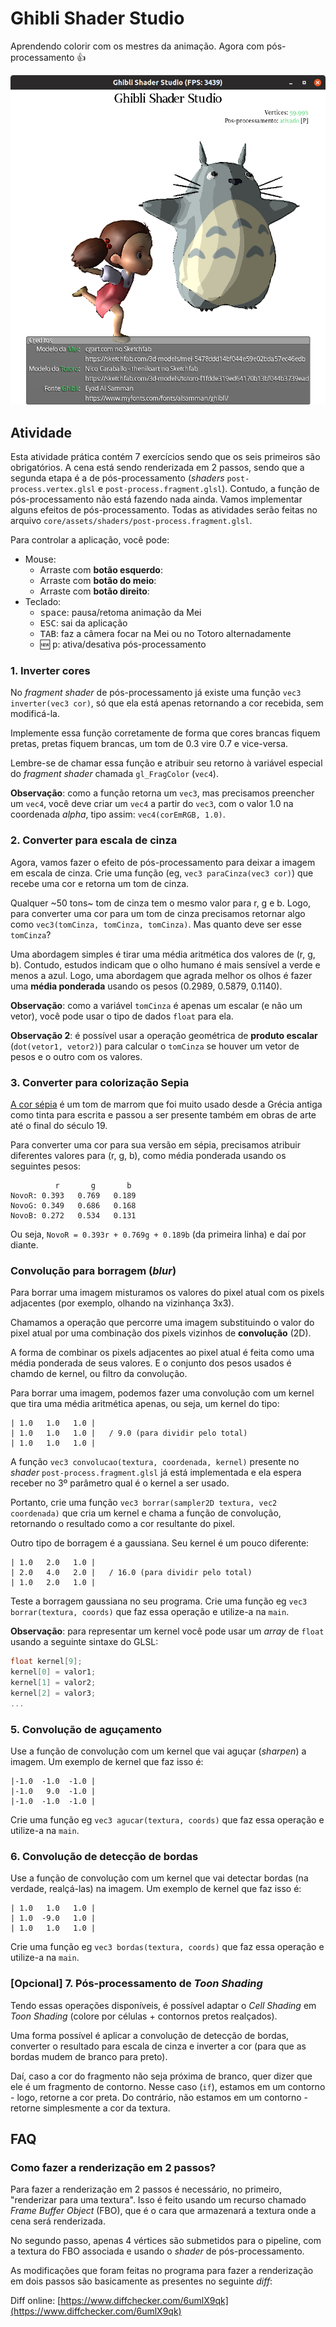 # Ghibli Shader Studio

Aprendendo colorir com os mestres da animação. Agora com pós-processamento 👍

![](docs/resultado-pos-final.png)

## Atividade

Esta atividade prática contém 7 exercícios sendo que os seis primeiros são
obrigatórios. A cena está sendo renderizada em 2 passos, sendo que
a segunda etapa é a de pós-processamento (_shaders_ 
`post-process.vertex.glsl` e `post-process.fragment.glsl`). Contudo, a
função de pós-processamento não está fazendo nada ainda. Vamos implementar
alguns efeitos de pós-processamento. Todas as atividades serão feitas
no arquivo `core/assets/shaders/post-process.fragment.glsl`.

Para controlar a aplicação, você pode:

- Mouse:
  - Arraste com **botão esquerdo**:
  - Arraste com **botão do meio**:
  - Arraste com **botão direito**:
- Teclado:
    - <kbd>space</kbd>: pausa/retoma animação da Mei
    - <kbd>ESC</kbd>: sai da aplicação
    - <kbd>TAB</kbd>: faz a câmera focar na Mei ou no Totoro alternadamente
    - 🆕 <kbd>p</kbd>: ativa/desativa pós-processamento


### 1. Inverter cores

No _fragment shader_ de pós-processamento já existe uma função `vec3 inverter(vec3 cor)`,
só que ela está apenas retornando a cor recebida, sem modificá-la.

Implemente essa função corretamente de forma que cores brancas fiquem pretas,
pretas fiquem brancas, um tom de 0.3 vire 0.7 e vice-versa.

Lembre-se de chamar essa função e atribuir seu retorno à variável especial
do _fragment shader_ chamada `gl_FragColor` (`vec4`).

**Observação**: como a função retorna um `vec3`, mas precisamos preencher um
`vec4`, você deve criar um `vec4` a partir do `vec3`, com o valor 1.0 na 
coordenada _alpha_, tipo assim: `vec4(corEmRGB, 1.0)`.


### 2. Converter para escala de cinza

Agora, vamos fazer o efeito de pós-processamento para deixar a imagem em
escala de cinza. Crie uma função (eg, `vec3 paraCinza(vec3 cor)`) que 
recebe uma cor e retorna um tom de cinza.

Qualquer ~50 tons~ tom de cinza tem o mesmo valor para r, g e b. Logo,
para converter uma cor para um tom de cinza precisamos retornar algo como
`vec3(tomCinza, tomCinza, tomCinza)`. Mas quanto deve ser esse `tomCinza`?

Uma abordagem simples é tirar uma média aritmética dos valores de (r, g, b).
Contudo, estudos indicam que o olho humano é mais sensível a verde e menos
a azul. Logo, uma abordagem que agrada melhor os olhos é fazer uma **média
ponderada** usando os pesos (0.2989, 0.5879, 0.1140).

**Observação**: como a variável `tomCinza` é apenas um escalar (e não um vetor),
você pode usar o tipo de dados `float` para ela.

**Observação 2**: é possível usar a operação geométrica de **produto
escalar** (`dot(vetor1, vetor2)`) para calcular o `tomCinza` se houver 
um vetor de pesos e o outro com os valores.


### 3. Converter para colorização Sepia

[A cor sépia][sepia] é um tom de marrom que foi muito usado desde a Grécia antiga
como tinta para escrita e passou a ser presente também em obras de arte
até o final do século 19.

Para converter uma cor para sua versão em sépia, precisamos atribuir diferentes
valores para (r, g, b), como média ponderada usando os seguintes pesos:

```
          r       g       b
NovoR: 0.393   0.769   0.189
NovoG: 0.349   0.686   0.168
NovoB: 0.272   0.534   0.131
```

Ou seja, `NovoR = 0.393r + 0.769g + 0.189b` (da primeira linha) e daí 
por diante.

[sepia]: https://en.wikipedia.org/wiki/Sepia_(color)


### Convolução para borragem (_blur_)

Para borrar uma imagem misturamos os valores do pixel atual com os pixels
adjacentes (por exemplo, olhando na vizinhança 3x3).

Chamamos a operação que percorre uma imagem substituindo o valor do pixel
atual por uma combinação dos pixels vizinhos de **convolução** (2D).

A forma de combinar os pixels adjacentes ao pixel atual é feita como uma
média ponderada de seus valores. E o conjunto dos pesos usados é chamdo
de kernel, ou filtro da convolução.

Para borrar uma imagem, podemos fazer uma convolução com um kernel que
tira uma média aritmética apenas, ou seja, um kernel do tipo:

```
| 1.0   1.0   1.0 |
| 1.0   1.0   1.0 |   / 9.0 (para dividir pelo total)
| 1.0   1.0   1.0 |
```

A função `vec3 convolucao(textura, coordenada, kernel)` presente no
_shader_ `post-process.fragment.glsl` já está implementada e ela espera 
receber no 3º parâmetro qual é o kernel a ser usado.

Portanto, crie uma função `vec3 borrar(sampler2D textura, vec2 coordenada)`
que cria um kernel e chama a função de convolução, retornando o resultado
como a cor resultante do pixel.

Outro tipo de borragem é a gaussiana. Seu kernel é um pouco diferente:

```
| 1.0   2.0   1.0 |
| 2.0   4.0   2.0 |   / 16.0 (para dividir pelo total)
| 1.0   2.0   1.0 |
```

Teste a borragem gaussiana no seu programa. Crie uma função eg 
`vec3 borrar(textura, coords)` que faz essa operação
e utilize-a na `main`.


**Observação**: para representar um kernel você pode usar um _array_
de `float` usando a seguinte sintaxe do GLSL:

```glsl
float kernel[9];
kernel[0] = valor1;
kernel[1] = valor2;
kernel[2] = valor3;
...
```

### 5. Convolução de aguçamento

Use a função de convolução com um kernel que vai aguçar (_sharpen_)
a imagem. Um exemplo de kernel que faz isso é:

```
|-1.0  -1.0  -1.0 |
|-1.0   9.0  -1.0 |
|-1.0  -1.0  -1.0 |
```

Crie uma função eg `vec3 agucar(textura, coords)` que faz essa operação
e utilize-a na `main`.


### 6. Convolução de detecção de bordas

Use a função de convolução com um kernel que vai detectar bordas
(na verdade, realçá-las) na imagem. Um exemplo de kernel que faz isso é:

```
| 1.0   1.0   1.0 |
| 1.0  -9.0   1.0 |
| 1.0   1.0   1.0 |
```

Crie uma função eg `vec3 bordas(textura, coords)` que faz essa operação
e utilize-a na `main`.

### [Opcional] 7. Pós-processamento de _Toon Shading_

Tendo essas operações disponíveis, é possível adaptar o _Cell Shading_
em _Toon Shading_ (colore por células + contornos pretos realçados).

Uma forma possível é aplicar a convolução de detecção de bordas,
converter o resultado para escala de cinza e inverter a cor (para que
as bordas mudem de branco para preto).

Daí, caso a cor do fragmento não seja próxima de branco, quer dizer
que ele é um fragmento de contorno. Nesse caso (`if`), estamos em 
um contorno - logo, retorne a cor preta. Do contrário, não
estamos em um contorno - retorne simplesmente a cor da textura.


## FAQ

### Como fazer a renderização em 2 passos?

Para fazer a renderização em 2 passos é necessário, no primeiro,
"renderizar para uma textura". Isso é feito usando um recurso chamado
_Frame Buffer Object_ (FBO), que é o cara que armazenará a textura
onde a cena será renderizada.

No segundo passo, apenas 4 vértices são submetidos para o pipeline,
com a textura do FBO associada e usando o _shader_ de pós-processamento.

As modificações que foram feitas no programa para fazer a renderização
em dois passos são basicamente as presentes no seguinte _diff_:

Diff online: [https://www.diffchecker.com/6umlX9qk](https://www.diffchecker.com/6umlX9qk)